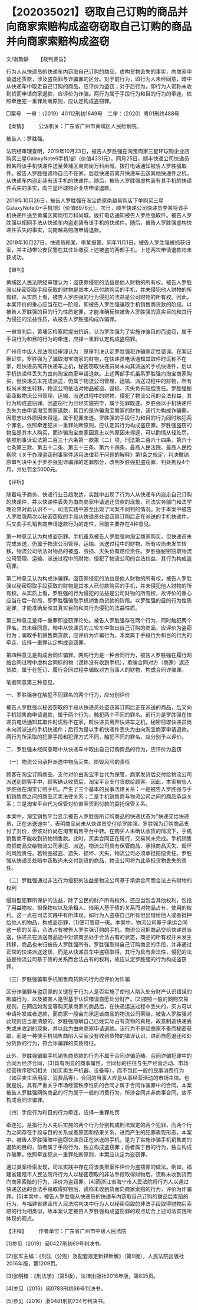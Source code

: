 # 【202035021】窃取自己订购的商品并向商家索赔构成盗窃窃取自己订购的商品并向商家索赔构成盗窃

文/谢韵静 　　【裁判要旨】

行为人从快递员的快递车内窃取自己订购的商品，虚构货物丢失的事实，向商家申请退还货款，涉及盗窃罪与诈骗罪的区分。对于前行为，即行为人未经同意，暗中从快递车中取走自己订购的商品，应评价为盗窃；对于后行为，即行为人谎称未收到货而申请商家退款，应评价为诈骗。两行为属于手段行为和目的行为的牵连，依照牵连犯一重罪处断原则，应认定构成盗窃罪。

□案号　一审：（2019）40112刑初1649号　二审：（2020）粤01刑终488号

【案情】 　　公诉机关：广东省广州市黄埔区人民检察院。

被告人：罗胜强。

法院经审理查明，2019年10月23日，被告人罗胜强在淘宝商家三星环球购企业店购买三星GalaxyNote9手机1部（价值4331元）。同月25日，顺丰快递公司快递员赖某将该手机快递件送至黄埔区南岗街万科尚城，拨打电话通知被告人罗胜强取件。被告人罗胜强谎称自己不在家，后趁快递员离开快递车去送其他快递件之机，从快递车内盗走装有该手机的快递件。随后，被告人罗胜强虚构装有其手机的快递件丢失的事实，向三星环球购企业店申请退款。

2019年10月26日，被告人罗胜强在淘宝商家南越易购店下单购买三星GalaxyNotel0+手机1部（价值6976元）。次日，顺丰快递公司快递员李某将该手机快递件送至黄埔区南岗街万科尚城，拨打电话通知被告人罗胜强取件。被告人罗胜强以相同手法从快递车内盗走装有该手机的快递件。随后，被告人罗胜强虚构快递件丢失的事实，向南越易购店申请退款。

2019年10月27日，快递员赖某、李某报警。同年11月1日，被告人罗胜强被抓获归案，并主动带公安民警在其住处缴获上述被盗的两部手机。上述两次申请退款均未获成功。

【审判】

黄埔区人民法院经审理认为：盗窃罪侵犯的法益是他人财物的所有权。被告人罗胜强以秘密窃取手段获取的财物是其本人已付款购买的手机，并未侵犯他人财物的所有权。从实质上看，被告人罗胜强的行为侵犯的法益是公司财物的所有权。因此，本案评价的重心应当在后一阶段，即被告人罗胜强骗取手机销售商货款的阶段。以被告人罗胜强的目的行为性质定罪，才能准确反映被告人罗胜强的真实目的和其行为侵犯的法益性质，故被告人罗胜强构成诈骗罪。

一审宣判后，黄埔区检察院提出抗诉，认为罗胜强为了实施诈骗目的而盗窃，属于手段行为和目的行为的牵连，应择一重罪认定构成盗窃罪。

广州市中级人民法院经审理认为：原审判决认定罗胜强犯诈骗罪定性错误。在案证据证实，罗胜强为了骗取淘宝商家的财物，在快递员电话通知其取件时谎称不在家，趁快递员离开快递车之机，秘密窃取快递员尚未向其派送的手机快递件，后以手机快递件丢失为由向淘宝商家申请退款。上述两部手机虽系罗胜强向淘宝商家购买，但快递员未完成派送，仍属于物流公司管理、运输、派送过程中的财物，所有权尚未发生转移，物流公司依法对物品被盗、毁损、灭失负有赔偿责任。罗胜强秘密窃取物流公司管理、运输、派送过程中的财物，侵犯了物流公司的合法权益，其行为构成盗窃罪。因盗窃行为已经实施完毕，属于犯罪既遂。罗胜强以手机快递件丢失为由申请淘宝商家退款，其目的是诈骗淘宝商家的财物，该行为构成诈骗罪，因意志以外原因未得逞，属于犯罪未遂。罗胜强的手段行为和目的行为同时触犯两个罪名，依照牵连犯从一重罪处断原则，应认定其行为构成盗窃罪。罗胜强盗窃的物品是其本人购买，而诈骗淘宝商家因意志以外原因未得逞，可以酌情从轻处罚。依照刑事诉讼法第二百三十六条第一款第（二）项，刑法第二百六十四条、第六十七条第三款、第五十二条、第五十三条、第六十四条，最高人民法院、最高人民检察院《关于办理盗窃刑事案件适用法律若干问题的解释》第1条之规定，判决撤销原审判决中关于罗胜强犯诈骗罪的定罪部分，改判罗胜强犯盗窃罪，判处拘役4个月，并处罚金5000元。

【评析】

随着电子商务、快递行业日趋发达，实践中出现了行为人从快递车内盗走自己订购的快递件，并以快递件丢失为由向商家申请退还货款的现象，司法实务部门和法学理论界对此认识不一，司法实践中甚至出现了同案不同判的情况。对于本案中被告人罗胜强两次以秘密窃取的手段从快递员处盗窃其订购后正在派送的手机快递件，后又向手机销售商申请退款行为的定性，目前主要存在4种意见。

第一种意见认为构成盗窃罪。手机虽系被告人罗胜强向淘宝商家购买，但快递员未完成派送，仍属于物流公司管理、运输、派送过程中的财物，所有权尚未发生转移，物流公司依法对物品的被盗、毁损、灭失负有赔偿责任。罗胜强秘密窃取物流公司管理、运输、派送过程中的财物，侵犯了物流公司的合法权益，其行为构成盗窃罪。

第二种意见认为构成诈骗罪。盗窃罪侵犯的法益是他人财物的所有权，被告人罗胜强以秘密窃取手段获取的财物是其本人已付款购买的手机，并未侵犯他人财物的所有权。从实质上看，罗胜强的行为侵犯的法益是公司财物的所有权，故评价的重心应当在后一阶段，即罗胜强骗取手机销售商货款的阶段。以罗胜强的目的行为性质定罪，才能准确反映其真实目的和其行为侵犯的法益性质。

第三种意见是择一重罪即盗窃罪论处。被告人罗胜强存在两个行为，同时触犯两个罪名。其未经同意，暗中从快递员的三轮车中取出自己订购的商品，应评价为盗窃行为；骗取手机销售商货款，应评价为诈骗行为。本案属于手段行为和目的行为的牵连，应择一重罪认定构成盗窃罪。

第四种意见是构成合同诈骗罪。网购行为是一种合同行为，被告人罗胜强在履行网络合同过程中虚构合同标的物（谎称没有收到手机），欺骗合同对方（商家）返还货款，属于在签订、履行合同过程中骗取对方当事人的财物，构成合同诈骗罪。

笔者同意第三种意见。

一、罗胜强存在触犯不同罪名的两个行为，应分别评价

被告人罗胜强以秘密窃取的手段从快递员处盗窃其订购后正在派送的商品，后又向手机销售商申请退款，属于两个行为，触犯两个不同的罪名。前行为是罗胜强在快递员电话通知其取件时谎称不在家，趁快递员离开快递车之机，秘密窃取快递员尚未向其派送的手机快递件；后行为是以手机快递件丢失为由向淘宝商家申请退款。两行为所采取的犯罪手段和犯罪方式不同，触犯不同的罪名，应分别予以评价。

二、罗胜强未经同意暗中从快递车中取出自己订购商品的行为，应评价为盗窃

（一）物流公司承担派送中物品灭失、损毁风险的责任

顾客在淘宝订购商品，支付对价由淘宝平台代为保管，商家发货后交付给物流公司派送到顾客手中，顾客确认收货后，淘宝平台支付货款给顾客。因此，本案被告人罗胜强在淘宝订购手机，产生了三个基本的民事法律关系：一是被告人罗胜强与手机销售商之间的商品买卖法律关系；二是手机销售商与物流公司之间的商品承运关系；三是淘宝平台代为保管对价直至货到付款的委托保管关系。

本案中，淘宝销售平台显示被告人罗胜强所订购商品的快递状态为"快递交给快递员，正在派送途中"，表明商品尚未从快递员交付给罗胜强。罗胜强为订购商品支付了对价，但该对价尚在淘宝销售平台中转。在购买人未确认收货的情况下，手机销售商不能收到货物销售款。此时，买卖合同正在履行，交易尚未完成。手机销售商把商品交给物流公司承运、派送，物流公司具有保管商品、承担商品灭失、毁坏的风险责任。若物品被盗、遗失、损坏、灭失，物流公司必须承担赔偿责任。罗胜强从快递员处暗中窃取尚未交付到货的商品，物流公司将为此承担货物丢失的责任。

（二）罗胜强通过非法行为侵犯的法益是物流公司基于承运合同而合法占有财物的权利

侵财型犯罪所保护的法益，除了公民的财产所有权外，还应当包含其他权利，包括了用益物权、担保物权以及承租人、借用人基于债的关系而对物品占有、使用的权利。这一点在司法实践中有所体现，如行为人盗窃自己所有但出借给他人或者抵押给他人的物品，构成盗窃罪，\[1\]便可管窥一斑。本案中，物流公司基于承运合同这一债的关系，合法占有被告人罗胜强订购的手机。物流公司把商品交给快递员派送，快递员在派送商品途中对该商品处于合法占有的状态，商品的所有权并未发生转移，商品也未归被告人罗胜强所有。罗胜强取得自己订购商品的手段，并非通过正常的快递派送途径，而是从快递员车中盗窃取得，其行为具有非法性，侵犯的法益是物流公司基于债的关系而合法占有的权利，故应认定罗胜强的行为构成盗窃罪。

（三）罗胜强骗取手机销售商货款的行为应评价为诈骗

区分诈骗罪与盗窃罪的关键在于行为人是否实施了使他人陷入处分财产认识错误的欺骗行为，以及被害人是否基于认识错误自愿处分财产。\[2\]按照一般的网购交易规则，在网店如淘宝等购买某商家的商品后，在快递运送过程中丢失的，买方可以申请补发或者退款，而商家一般会向承运该商品的物流公司索赔，被告人罗胜强对此规则应当是清楚的。罗胜强隐瞒自己已经实际占有货物的真相，故意制造快递丢失或未收到的现象，并以此为由向商家申请退款。该行为不是趁商家不备而秘密获取，而是一种使手机销售商陷入买家没有收到货物的错误认识，进而自愿退还和处分货款的行为，符合诈骗罪的实质特征。

此外，罗胜强骗取手机销售商货款的行为不属于合同诈骗范畴。合同诈骗犯罪中的合同为经济合同，\[3\]具有明显的商事属性，合同标的往往与生产经营活动、市场经营秩序密切相关（如买卖生产机器、设备等），而不包括一般的民事消费行为（如买卖生活用品、消费品等），合同的当事人应是从事经营活动的市场主体。也就是说，具有严重关乎市场经营秩序性质的合同才属于合同诈骗罪中的合同。本案被告人罗胜强网购商品的行为属于一般的消费行为，所涉合同并非商事合同，故不构成合同诈骗罪。

（四）手段行为和目的行为牵连，应择一重罪处罚

牵连犯，是指行为人先后实施的两个行为分别构成刑法规定的两个犯罪，而两个行为之间存在手段与目的关系或者原因和结果关系，进而产生的犯罪表现形态。本案中，被告人罗胜强暗中盗窃快递员正在派送的手机，是为了实施诈骗手机销售商的退款的目的，前者属于手段行为，独立构成盗窃罪；后者属于目的行为，独立构成诈骗罪。依照牵连犯从一重罪处断原则，本案应认定为盗窃罪。

通过类案检索发现，司法实践中存在将该类型案件评价为盗窃罪的做法。例如，福建省建瓯市人民法院将行为人以秘密窃取的非法手段取得财物后，谎称未收到货而向商家索赔的行为，评价为盗窃罪。\[4\]而浙江省海宁市人民法院将行为人以通过快递送达的合法手段取得财物后，谎称未收到货而向商家索赔的行为，评价为诈骗罪。\[5\]本案中，被告人罗胜强从快递员的快递车内窃取自己订购的商品后索赔的行为，与福建省建瓯市人民法院判决中行为人以秘密窃取的非法手段取得财物后索赔的行为相类似，故本案认定被告人罗胜强构成盗窃罪的观点切合上述司法实践所体现的观点。

【注释】 　　作者单位：广东省广州市中级人民法院

\[1\]参见（2019）闽0427刑初69号判决书。

\[2\]张军主编：《刑法（分则）及配套规定新释新解》（第9版），人民法院出版社2016年版，第1209页。

\[3\]张明楷：《刑法学》（第5版），法律出版社2016年版，第835页。

\[4\]参见（2016）闵0783刑初66号判决书。

\[5\]参见（2016）浙0481刑初734号判决书。